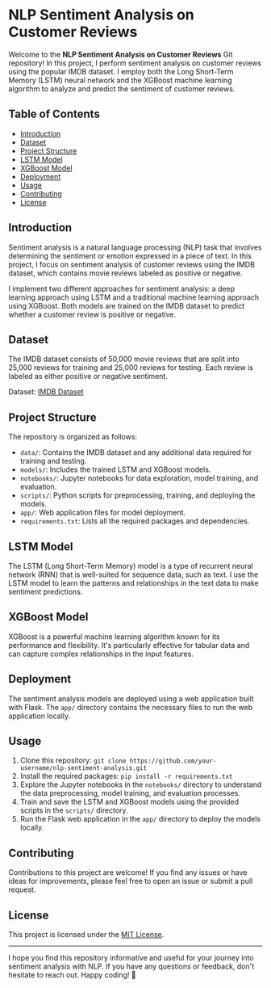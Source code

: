# NLP Sentiment Analysis on Customer Reviews



Welcome to the **NLP Sentiment Analysis on Customer Reviews** Git repository! In this project, I perform sentiment analysis on customer reviews using the popular IMDB dataset. I employ both the Long Short-Term Memory (LSTM) neural network and the XGBoost machine learning algorithm to analyze and predict the sentiment of customer reviews.

## Table of Contents

- [Introduction](#introduction)
- [Dataset](#dataset)
- [Project Structure](#project-structure)
- [LSTM Model](#lstm-model)
- [XGBoost Model](#xgboost-model)
- [Deployment](#deployment)
- [Usage](#usage)
- [Contributing](#contributing)
- [License](#license)

## Introduction

Sentiment analysis is a natural language processing (NLP) task that involves determining the sentiment or emotion expressed in a piece of text. In this project, I focus on sentiment analysis of customer reviews using the IMDB dataset, which contains movie reviews labeled as positive or negative.

I implement two different approaches for sentiment analysis: a deep learning approach using LSTM and a traditional machine learning approach using XGBoost. Both models are trained on the IMDB dataset to predict whether a customer review is positive or negative.

## Dataset

The IMDB dataset consists of 50,000 movie reviews that are split into 25,000 reviews for training and 25,000 reviews for testing. Each review is labeled as either positive or negative sentiment.

Dataset: [IMDB Dataset](https://ai.stanford.edu/~amaas/data/sentiment/)

## Project Structure

The repository is organized as follows:

- `data/`: Contains the IMDB dataset and any additional data required for training and testing.
- `models/`: Includes the trained LSTM and XGBoost models.
- `notebooks/`: Jupyter notebooks for data exploration, model training, and evaluation.
- `scripts/`: Python scripts for preprocessing, training, and deploying the models.
- `app/`: Web application files for model deployment.
- `requirements.txt`: Lists all the required packages and dependencies.

## LSTM Model

The LSTM (Long Short-Term Memory) model is a type of recurrent neural network (RNN) that is well-suited for sequence data, such as text. I use the LSTM model to learn the patterns and relationships in the text data to make sentiment predictions.

## XGBoost Model

XGBoost is a powerful machine learning algorithm known for its performance and flexibility. It's particularly effective for tabular data and can capture complex relationships in the input features.

## Deployment

The sentiment analysis models are deployed using a web application built with Flask. The `app/` directory contains the necessary files to run the web application locally.

## Usage

1. Clone this repository: `git clone https://github.com/your-username/nlp-sentiment-analysis.git`
2. Install the required packages: `pip install -r requirements.txt`
3. Explore the Jupyter notebooks in the `notebooks/` directory to understand the data preprocessing, model training, and evaluation processes.
4. Train and save the LSTM and XGBoost models using the provided scripts in the `scripts/` directory.
5. Run the Flask web application in the `app/` directory to deploy the models locally.

## Contributing

Contributions to this project are welcome! If you find any issues or have ideas for improvements, please feel free to open an issue or submit a pull request.

## License

This project is licensed under the [MIT License](LICENSE).

---

I hope you find this repository informative and useful for your journey into sentiment analysis with NLP. If you have any questions or feedback, don't hesitate to reach out. Happy coding! 🚀
